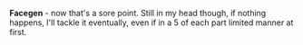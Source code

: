 **Facegen** - now that's a sore point. Still in my head though, if nothing happens, I'll tackle it eventually, even if in a 5 of each part limited manner at first.